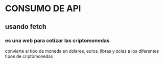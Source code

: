 # CONSUMO DE API
## usando fetch
### es una web para cotizar las criptomonedas
convierte al tipo de moneda en dolares, euros, libras y soles a los diferentes tipos de criptomonedas

